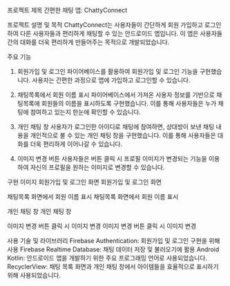 프로젝트 제목
간편한 채팅 앱: ChattyConnect

프로젝트 설명 및 목적
ChattyConnect는 사용자들이 간단하게 회원 가입하고 로그인하여 다른 사용자들과 편리하게 채팅할 수 있는 안드로이드 앱입니다. 이 앱은 사용자들 간의 대화를 더욱 편리하게 만들어주는 목적으로 개발되었습니다.

주요 기능
1. 회원가입 및 로그인
파이어베이스를 활용하여 회원가입 및 로그인 기능을 구현했습니다. 사용자는 간편한 과정으로 앱에 가입하고 로그인할 수 있습니다.

2. 채팅목록에서 회원 이름 표시
파이어베이스에서 가져온 사용자 정보를 기반으로 채팅목록에 회원들의 이름을 표시하도록 구현했습니다. 이를 통해 사용자들은 누가 채팅에 참여하고 있는지 한눈에 확인할 수 있습니다.

3. 개인 채팅 창
사용자가 로그인한 아이디로 채팅에 참여하면, 상대방이 보낸 채팅 내용을 개인적으로 볼 수 있는 개인 채팅 창을 구현했습니다. 이를 통해 사용자들은 대화를 더욱 편리하게 이어나갈 수 있습니다.

4. 이미지 변경 버튼
사용자들은 버튼 클릭 시 프로필 이미지가 변경되는 기능을 이용하여 자신의 프로필을 원하는 이미지로 변경할 수 있습니다.

구현 이미지
회원가입 및 로그인 화면
회원가입 및 로그인 화면

채팅목록 화면에서 회원 이름 표시
채팅목록 화면에서 회원 이름 표시

개인 채팅 창
개인 채팅 창

이미지 변경 버튼 클릭 시 이미지 변경
이미지 변경 버튼 클릭 시 이미지 변경

사용 기술 및 라이브러리
Firebase Authentication: 회원가입 및 로그인 구현을 위해 사용
Firebase Realtime Database: 채팅 데이터 저장 및 불러오기에 활용
Android Kotlin: 안드로이드 앱을 개발하기 위한 주요 프로그래밍 언어로 사용되었습니다.
RecyclerView: 채팅 목록 화면과 개인 채팅 창에서 아이템들을 효율적으로 표시하기 위해 사용되었습니다.
